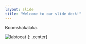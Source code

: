 ```yaml
---
layout: slide
title: "Welcome to our slide deck!"
---
```


Boomshakalaka.

![labtocat](https://octodex.github.com/images/labtocat.png)
{: .center}
